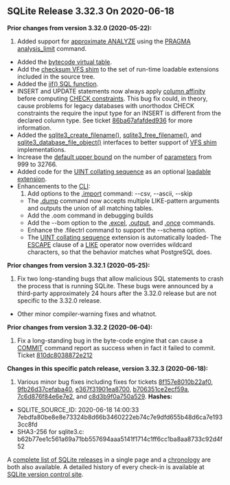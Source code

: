 ## SQLite Release 3\.32\.3 On 2020\-06\-18

**Prior changes from version 3\.32\.0 (2020\-05\-22\):**


1. Added support for [approximate ANALYZE](../lang_analyze.html#approx) using the
 [PRAGMA analysis\_limit](../pragma.html#pragma_analysis_limit) command.
- Added the [bytecode virtual table](../bytecodevtab.html).
- Add the [checksum VFS shim](../cksumvfs.html) to the set of run\-time loadable
 extensions included in the source tree.
- Added the [iif() SQL function](../lang_corefunc.html#iif).
- INSERT and UPDATE statements now always apply [column affinity](../datatype3.html#affinity)
 before computing [CHECK constraints](../lang_createtable.html#ckconst). This bug fix could, in
 theory, cause problems for legacy databases with unorthodox
 CHECK constraints the require the input type for an INSERT
 is different from the declared column type. See ticket
 [86ba67afafded936](https://sqlite.org/src/info/86ba67afafded936)
 for more information.
- Added the [sqlite3\_create\_filename()](../c3ref/create_filename.html), [sqlite3\_free\_filename()](../c3ref/create_filename.html),
 and [sqlite3\_database\_file\_object()](../c3ref/database_file_object.html)
 interfaces to better support of [VFS shim](../vfs.html#shim) implementations.
- Increase the [default upper bound](../limits.html#max_variable_number)
 on the number of [parameters](../lang_expr.html#varparam) from 999 to 32766\.
- Added code for the [UINT collating sequence](../uintcseq.html) as an optional
 [loadable extension](../loadext.html).
- Enhancements to the [CLI](../cli.html):
	1. Add options to the [.import](../cli.html#csv) command: \-\-csv, \-\-ascii, \-\-skip
	 - The [.dump](../cli.html#dump) command now accepts multiple LIKE\-pattern arguments
	 and outputs the union of all matching tables.
	 - Add the .oom command in debugging builds
	 - Add the \-\-bom option to the [.excel](../cli.html#dotexcel), [.output](../cli.html#dotoutput), and [.once](../cli.html#dotoutput)
	 commands.
	 - Enhance the .filectrl command to support the \-\-schema option.
	 - The [UINT collating sequence](../uintcseq.html) extension is automatically loaded- The [ESCAPE](../lang_expr.html#like) clause of a [LIKE](../lang_expr.html#like) operator now overrides wildcard
 characters, so that the behavior matches what PostgreSQL does.


**Prior changes from version 3\.32\.1 (2020\-05\-25\):**


1. Fix two long\-standing bugs that allow malicious SQL statements
 to crash the process that is running SQLite. These bugs were announced
 by a third\-party approximately 24 hours after the 3\.32\.0 release but are
 not specific to the 3\.32\.0 release.
- Other minor compiler\-warning fixes and whatnot.


**Prior changes from version 3\.32\.2 (2020\-06\-04\):**


1. Fix a long\-standing bug in the byte\-code engine that can cause a
 [COMMIT](../lang_transaction.html) command report as success when in fact it failed
 to commit. Ticket
 [810dc8038872e212](https://www.sqlite.org/src/info/810dc8038872e212)


**Changes in this specific patch release, version 3\.32\.3 (2020\-06\-18\):**


1. Various minor bug fixes including fixes for tickets
 [8f157e8010b22af0](https://www.sqlite.org/src/info/8f157e8010b22af0),
 [9fb26d37cefaba40](https://www.sqlite.org/src/info/9fb26d37cefaba40),
 [e367f31901ea8700](https://www.sqlite.org/src/info/e367f31901ea8700),
 [b706351ce2ecf59a](https://www.sqlite.org/src/info/b706351ce2ecf59a),
 [7c6d876f84e6e7e2](https://www.sqlite.org/src/info/7c6d876f84e6e7e2), and
 [c8d3b9f0a750a529](https://www.sqlite.org/src/info/c8d3b9f0a750a529).
**Hashes:**
- SQLITE\_SOURCE\_ID: 2020\-06\-18 14:00:33 7ebdfa80be8e8e73324b8d66b3460222eb74c7e9dfd655b48d6ca7e1933cc8fd
- SHA3\-256 for sqlite3\.c: b62b77ee1c561a69a71bb557694aaa5141f1714c1ff6cc1ba8aa8733c92d4f52



A [complete list of SQLite releases](../changes.html)
 in a single page and a [chronology](../chronology.html) are both also available.
 A detailed history of every
 check\-in is available at
 [SQLite version control site](https://www.sqlite.org/src/timeline).








